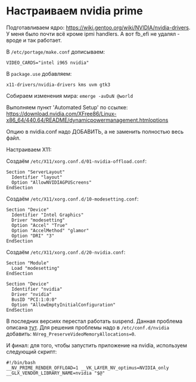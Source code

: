 # Настраиваем nvidia prime

Подготавливаем ядро: https://wiki.gentoo.org/wiki/NVIDIA/nvidia-drivers.
У меня было почти всё кроме ipmi handlers. А вот fb_efi не удалял - вроде и так работает.

В `/etc/portage/make.conf` дописываем:

```
VIDEO_CARDS="intel i965 nvidia"
```

В `package.use` добавляем:

```
x11-drivers/nvidia-drivers kms uvm gtk3
```

Собираем изменения мира: `emerge -avDuN @world`

Выполняем пункт 'Automated Setup' по ссылке: https://download.nvidia.com/XFree86/Linux-x86_64/440.64/README/dynamicpowermanagement.htmloptions

Опцию в nvidia.conf надо ДОБАВИТЬ, а не заменить полностью весь файл.

Настраиваем X11:

Создаём `/etc/X11/xorg.conf.d/01-nvidia-offload.conf`:

```
Section "ServerLayout"
  Identifier "layout"
  Option "AllowNVIDIAGPUScreens"
EndSection
```

Создаём `/etc/X11/xorg.conf.d/10-modesetting.conf`:

```
Section "Device"
  Identifier "Intel Graphics"
  Driver "modesetting"
  Option "Accel" "True"
  Option "AccelMethod" "glamor"
  Option "DRI" "3"
EndSection
```

Создаём `/etc/X11/xorg.conf.d/20-nvidia.conf`:

```
Section "Module"
  Load "modesetting"
EndSection

Section "Device"
  Identifier "nvidia"
  Driver "nvidia"
  BusID "PCI:1:0:0"
  Option "AllowEmptyInitialConfiguration"
EndSection
```

В последних версиях перестал работать suspend. Данная проблема описана [тут](https://bugs.gentoo.org/763129).
Для решения проблемы надо в `/etc/conf.d/nvidia` добавить: `NVreg_PreserveVideoMemoryAllocations=0`.

И финал: для того, чтобы запустить приложение на nvidia, используем следующий скрипт:

```
#!/bin/bash
__NV_PRIME_RENDER_OFFLOAD=1 __VK_LAYER_NV_optimus=NVIDIA_only __GLX_VENDOR_LIBRARY_NAME=nvidia "$@"
```
